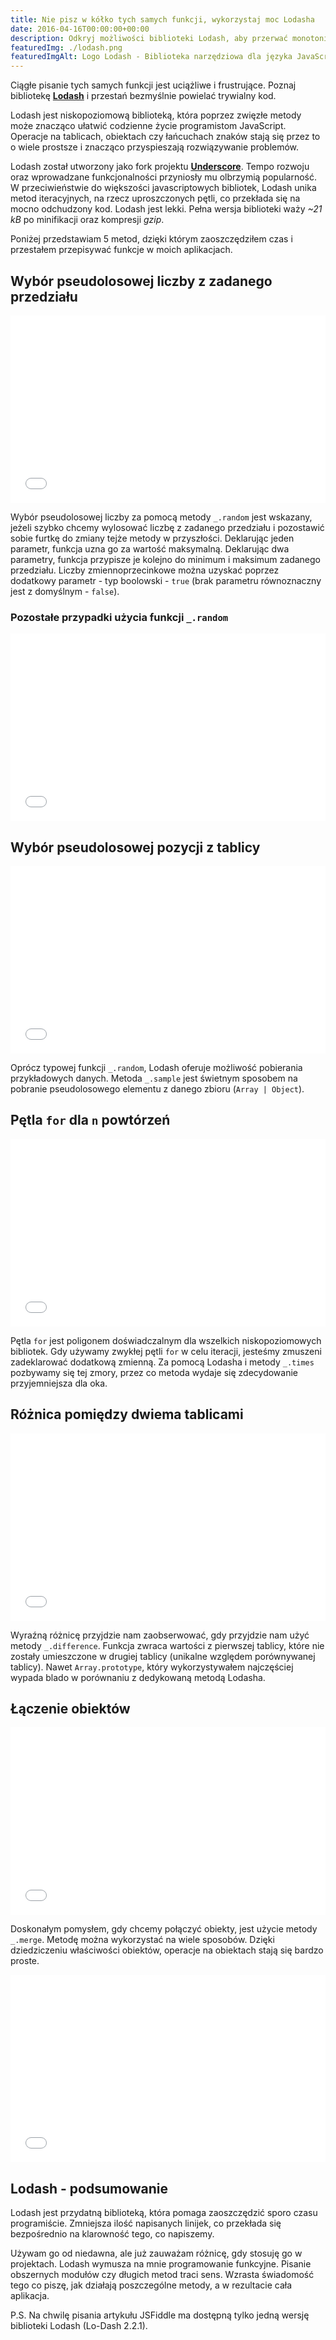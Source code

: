 ```yaml
---
title: Nie pisz w kółko tych samych funkcji, wykorzystaj moc Lodasha
date: 2016-04-16T00:00:00+00:00
description: Odkryj możliwości biblioteki Lodash, aby przerwać monotonię ciągłego pisania tych samych funkcji w JavaScript. Lodash, niskopoziomowa biblioteka, oferuje zwięzłe metody, które znacząco ułatwiają operacje na tablicach, obiektach i łańcuchach znaków. Sprawdź, jak zaoszczędzić czas i uniknąć powielania trywialnego kodu dzięki funkcjom takim jak `_.random`, `_.sample`, `_.times`, `_.difference` czy `_.merge`. Doświadcz korzyści programowania funkcyjnego i zwiększ przejrzystość swojego kodu. Lodash - narzędzie, które sprawi, że pisanie JavaScript stanie się bardziej efektywne i przyjemne.
featuredImg: ./lodash.png
featuredImgAlt: Logo Lodash - Biblioteka narzędziowa dla języka JavaScript, służąca do uproszczenia pracy z danymi i manipulacji nimi
---
```


Ciągłe pisanie tych samych funkcji jest uciążliwe i frustrujące. Poznaj bibliotekę **[Lodash](https://lodash.com/)** i przestań bezmyślnie powielać trywialny kod.

Lodash jest niskopoziomową biblioteką, która poprzez zwięzłe metody może znacząco ułatwić codzienne życie programistom JavaScript. Operacje na tablicach, obiektach czy łańcuchach znaków stają się przez to o wiele prostsze i znacząco przyspieszają rozwiązywanie problemów.

Lodash został utworzony jako fork projektu **[Underscore](http://underscorejs.org/)**. Tempo rozwoju oraz wprowadzane funkcjonalności przyniosły mu olbrzymią popularność. W przeciwieństwie do większości javascriptowych bibliotek, Lodash unika metod iteracyjnych, na rzecz uproszczonych pętli, co przekłada się na mocno odchudzony kod. Lodash jest lekki. Pełna wersja biblioteki waży _~21 kB_ po minifikacji oraz kompresji _gzip_.

Poniżej przedstawiam 5 metod, dzięki którym zaoszczędziłem czas i przestałem przepisywać funkcje w moich aplikacjach.

## Wybór pseudolosowej liczby z zadanego przedziału

<iframe src="//jsfiddle.net/dawidrylko/vpnsy565/embedded/js/dark/" width="100%" height="300" frameborder="0" allowfullscreen="allowfullscreen"></iframe>

Wybór pseudolosowej liczby za pomocą metody `_.random` jest wskazany, jeżeli szybko chcemy wylosować liczbę z zadanego przedziału i pozostawić sobie furtkę do zmiany tejże metody w przyszłości. Deklarując jeden parametr, funkcja uzna go za wartość maksymalną. Deklarując dwa parametry, funkcja przypisze je kolejno do minimum i maksimum zadanego przedziału. Liczby zmiennoprzecinkowe można uzyskać poprzez dodatkowy parametr - typ boolowski - `true` (brak parametru równoznaczny jest z domyślnym - `false`).

### Pozostałe przypadki użycia funkcji `_.random`

<iframe src="//jsfiddle.net/dawidrylko/jb2u5w6u/embedded/js/dark/" width="100%" height="300" frameborder="0" allowfullscreen="allowfullscreen"></iframe>

## Wybór pseudolosowej pozycji z tablicy

<iframe src="//jsfiddle.net/dawidrylko/8haxhvps/embedded/js/dark/" width="100%" height="300" frameborder="0" allowfullscreen="allowfullscreen"></iframe>
 
Oprócz typowej funkcji `_.random`, Lodash oferuje możliwość pobierania przykładowych danych. Metoda `_.sample` jest świetnym sposobem na pobranie pseudolosowego elementu z danego zbioru (`Array | Object`).

## Pętla `for` dla `n` powtórzeń

<iframe src="//jsfiddle.net/dawidrylko/hmdefhnp/embedded/js/dark/" width="100%" height="300" frameborder="0" allowfullscreen="allowfullscreen"></iframe>
 
Pętla `for` jest poligonem doświadczalnym dla wszelkich niskopoziomowych bibliotek. Gdy używamy zwykłej pętli `for` w celu iteracji, jesteśmy zmuszeni zadeklarować dodatkową zmienną. Za pomocą Lodasha i metody `_.times` pozbywamy się tej zmory, przez co metoda wydaje się zdecydowanie przyjemniejsza dla oka.

## Różnica pomiędzy dwiema tablicami

<iframe src="//jsfiddle.net/dawidrylko/5ee7mfwL/embedded/js/dark/" width="100%" height="300" frameborder="0" allowfullscreen="allowfullscreen"></iframe>
 
Wyraźną różnicę przyjdzie nam zaobserwować, gdy przyjdzie nam użyć metody `_.difference`. Funkcja zwraca wartości z pierwszej tablicy, które nie zostały umieszczone w drugiej tablicy (unikalne względem porównywanej tablicy). Nawet `Array.prototype`, który wykorzystywałem najczęściej wypada blado w porównaniu z dedykowaną metodą Lodasha.

## Łączenie obiektów

<iframe src="//jsfiddle.net/dawidrylko/z6cbLtx0/embedded/js/dark/" width="100%" height="300" frameborder="0" allowfullscreen="allowfullscreen"></iframe>
 
Doskonałym pomysłem, gdy chcemy połączyć obiekty, jest użycie metody `_.merge`. Metodę można wykorzystać na wiele sposobów. Dzięki dziedziczeniu właściwości obiektów, operacje na obiektach stają się bardzo proste.
 
<iframe src="//jsfiddle.net/dawidrylko/gbjt5s8x/embedded/js/dark/" width="100%" height="300" frameborder="0" allowfullscreen="allowfullscreen"></iframe>
 
## Lodash - podsumowanie
Lodash jest przydatną biblioteką, która pomaga zaoszczędzić sporo czasu programiście. Zmniejsza ilość napisanych linijek, co przekłada się bezpośrednio na klarowność tego, co napiszemy.

Używam go od niedawna, ale już zauważam różnicę, gdy stosuję go w projektach. Lodash wymusza na mnie programowanie funkcyjne. Pisanie obszernych modułów czy długich metod traci sens. Wzrasta świadomość tego co piszę, jak działają poszczególne metody, a w rezultacie cała aplikacja.

P.S. Na chwilę pisania artykułu JSFiddle ma dostępną tylko jedną wersję biblioteki Lodash (Lo-Dash 2.2.1).
